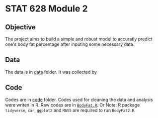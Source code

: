 # STAT 628 Module 2

## Objective  
The project aims to build a simple and robust model to accuratly predict one's body fat percentage after inputing some necessary data.


## Data  
The data is in [data](https://github.com/JumpyJumpy/stat628-module2/tree/master/data) folder. It was collected by


## Code  
Codes are in [code](https://github.com/JumpyJumpy/stat628-module2/tree/master/code) folder. Codes used for cleaning the data and analysis were writen in R. Raw codes are in [`BodyFat.R`](https://github.com/JumpyJumpy/stat628-module2/blob/master/code/BodyFat.R). Or 
Note: R package `tidyverse`, `car`, `ggplot2` and `MASS` are required to run `BodyFat2.R`.
